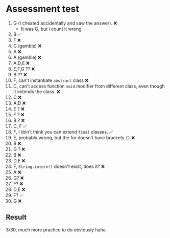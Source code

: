 # Assessment test
1. G  (I cheated accidentally and saw the answer).  ❌
   - It was G, but i count it wrong    
2. B ✅
3. F ❌
4. C (gamble) ❌
5. A ❌
6. A (gamble) ❌
7. A,D,E ❌
8. E,F,G ?? ❌
9. B ?? ❌
10. F, can't instantiate `abstract` class ❌
11. C, can't access function `void` modifier from different class, even though it extends the class. ❌
12. C ❌
13. A,D ❌ 
14. E ? ❌
15. F ? ❌
16. B ? ❌
17. C, F ✅
18. F, I don't think you can extend `final` classes. ✅
19. E, probably wrong, but the for doesn't have brackets `{}` ❌
20. B ❌
21. G ? ❌
22. B ❌
23. D,E ❌
24. F, `String.intern()` doesn't exist, does it? ❌
25. A ❌
26. G? ❌
27. F? ❌
28. D,E ❌
29. F? ✅
30. G ❌

## Result
3/30, much more practice to do obviously haha. 
